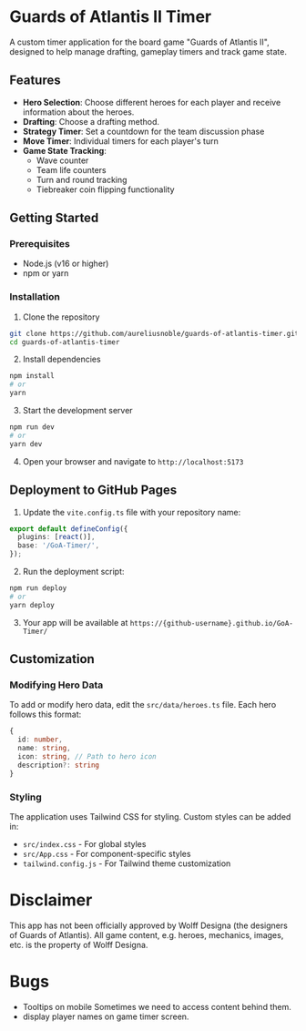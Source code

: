 # Guards of Atlantis II Timer

A custom timer application for the board game "Guards of Atlantis II", designed to help manage drafting, gameplay timers and track game state.

## Features

- **Hero Selection**: Choose different heroes for each player and receive information about the heroes. 
- **Drafting**: Choose a drafting method.
- **Strategy Timer**: Set a countdown for the team discussion phase
- **Move Timer**: Individual timers for each player's turn
- **Game State Tracking**:
  - Wave counter
  - Team life counters
  - Turn and round tracking
  - Tiebreaker coin flipping functionality

## Getting Started

### Prerequisites

- Node.js (v16 or higher)
- npm or yarn

### Installation

1. Clone the repository
```bash
git clone https://github.com/aureliusnoble/guards-of-atlantis-timer.git
cd guards-of-atlantis-timer
```

2. Install dependencies
```bash
npm install
# or
yarn
```

3. Start the development server
```bash
npm run dev
# or
yarn dev
```

4. Open your browser and navigate to `http://localhost:5173`

## Deployment to GitHub Pages

1. Update the `vite.config.ts` file with your repository name:
```ts
export default defineConfig({
  plugins: [react()],
  base: '/GoA-Timer/',
});
```

2. Run the deployment script:
```bash
npm run deploy
# or
yarn deploy
```

3. Your app will be available at `https://{github-username}.github.io/GoA-Timer/`

## Customization

### Modifying Hero Data

To add or modify hero data, edit the `src/data/heroes.ts` file. Each hero follows this format:

```typescript
{
  id: number,
  name: string,
  icon: string, // Path to hero icon
  description?: string
}
```

### Styling

The application uses Tailwind CSS for styling. Custom styles can be added in:
- `src/index.css` - For global styles
- `src/App.css` - For component-specific styles
- `tailwind.config.js` - For Tailwind theme customization

# Disclaimer
This app has not been officially approved by Wolff Designa (the designers of Guards of Atlantis). All game content, e.g. heroes, mechanics, images, etc. is the property of Wolff Designa.

# Bugs
- Tooltips on mobile Sometimes we need to access content behind them.
- display player names on game timer screen. 